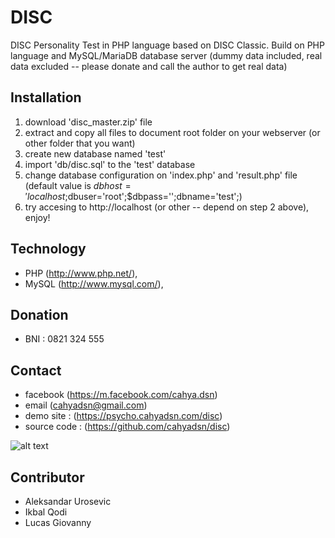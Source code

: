 # DISC
DISC Personality Test in PHP language based on DISC Classic. Build on PHP language and MySQL/MariaDB database server (dummy data included, real data excluded -- please donate and call the author to get real data) 

## Installation
1. download 'disc_master.zip' file
2. extract and copy all files to document root folder on your webserver (or other folder that you want)
3. create new database named 'test'
4. import 'db/disc.sql' to the 'test' database
5. change database configuration on 'index.php' and 'result.php' file (default value is $dbhost='localhost;$dbuser='root';$dbpass='';dbname='test';) 
6. try accesing to http://localhost (or other -- depend on step 2 above), enjoy!

## Technology
+ PHP (http://www.php.net/), 
+ MySQL (http://www.mysql.com/), 

## Donation
+ BNI : 0821 324 555

## Contact
+ facebook (https://m.facebook.com/cahya.dsn)
+ email (cahyadsn@gmail.com)
+ demo site    : (https://psycho.cahyadsn.com/disc)
+ source code  : (https://github.com/cahyadsn/disc)

![alt text](http://cahyadsn.dev.php.or.id/disc/qr_code.jpg "DISC Personality Test")
## Contributor
+ Aleksandar Urosevic
+ Ikbal Qodi
+ Lucas Giovanny
